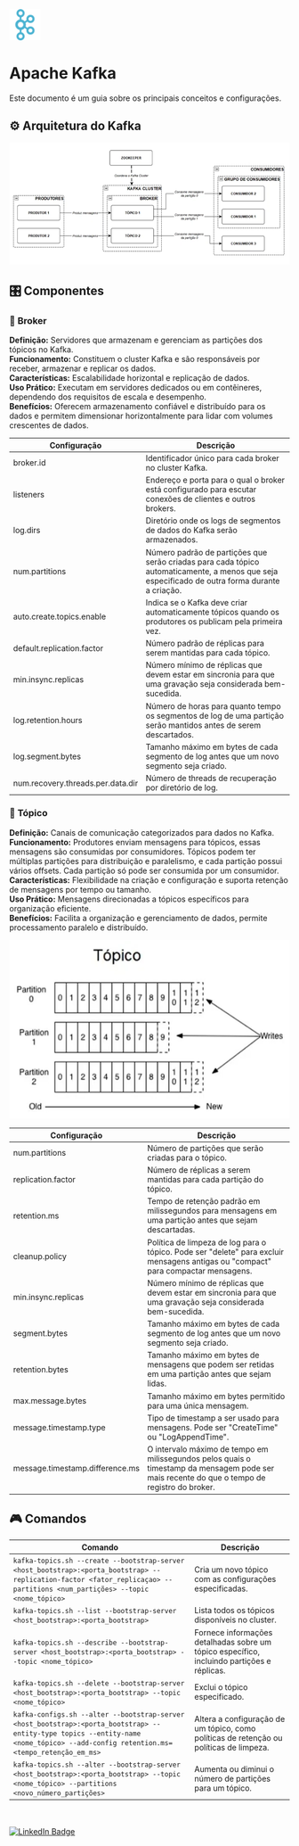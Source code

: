 <img src="img/kafka-logo.svg" alt="Logo do Apache Kafka" style="width:4em;">

# **Apache Kafka**


Este documento é um guia sobre os principais conceitos e configurações.


## ⚙️ Arquitetura do Kafka
![Arquitetura do Kafka.png](img/arquitetura-kafka.png)

## 🎛️ Componentes
### 🔹 **Broker**
**Definição:** Servidores que armazenam e gerenciam as partições dos tópicos no Kafka.<br/>
**Funcionamento:** Constituem o cluster Kafka e são responsáveis por receber, armazenar e replicar os dados.<br/>
**Características:** Escalabilidade horizontal e replicação de dados.<br/>
**Uso Prático:** Executam em servidores dedicados ou em contêineres, dependendo dos requisitos de escala e desempenho.<br/>
**Benefícios:** Oferecem armazenamento confiável e distribuído para os dados e permitem dimensionar horizontalmente para lidar com volumes crescentes de dados.<br/>

| Configuração | Descrição |
| ------- | --------- |
| broker.id | Identificador único para cada broker no cluster Kafka. |
| listeners | Endereço e porta para o qual o broker está configurado para escutar conexões de clientes e outros brokers. |
| log.dirs | Diretório onde os logs de segmentos de dados do Kafka serão armazenados. |
| num.partitions | Número padrão de partições que serão criadas para cada tópico automaticamente, a menos que seja especificado de outra forma durante a criação. |
| auto.create.topics.enable | Indica se o Kafka deve criar automaticamente tópicos quando os produtores os publicam pela primeira vez. |
| default.replication.factor | Número padrão de réplicas para serem mantidas para cada tópico. |
| min.insync.replicas | Número mínimo de réplicas que devem estar em sincronia para que uma gravação seja considerada bem-sucedida. |
| log.retention.hours | Número de horas para quanto tempo os segmentos de log de uma partição serão mantidos antes de serem descartados. |
| log.segment.bytes | Tamanho máximo em bytes de cada segmento de log antes que um novo segmento seja criado. |
| num.recovery.threads.per.data.dir | Número de threads de recuperação por diretório de log. |

### 🔹 **Tópico**
**Definição:** Canais de comunicação categorizados para dados no Kafka.<br/>
**Funcionamento:** Produtores enviam mensagens para tópicos, essas mensagens são consumidas por consumidores. Tópicos podem ter múltiplas partições para distribuição e paralelismo, e cada partição possui vários offsets. Cada partição só pode ser consumida por um consumidor.<br/>
**Características:** Flexibilidade na criação e configuração e suporta retenção de mensagens por tempo ou tamanho.<br/>
**Uso Prático:** Mensagens direcionadas a tópicos específicos para organização eficiente.<br/>
**Benefícios:** Facilita a organização e gerenciamento de dados, permite processamento paralelo e distribuído.

![Tópico do Kafka.png](img/topico.png)

| Configuração | Descrição |
| ------- | --------- |
| num.partitions | Número de partições que serão criadas para o tópico. |
| replication.factor | Número de réplicas a serem mantidas para cada partição do tópico. |
| retention.ms | Tempo de retenção padrão em milissegundos para mensagens em uma partição antes que sejam descartadas. |
| cleanup.policy | Política de limpeza de log para o tópico. Pode ser "delete" para excluir mensagens antigas ou "compact" para compactar mensagens. |
| min.insync.replicas | Número mínimo de réplicas que devem estar em sincronia para que uma gravação seja considerada bem-sucedida. |
| segment.bytes | Tamanho máximo em bytes de cada segmento de log antes que um novo segmento seja criado. |
| retention.bytes | Tamanho máximo em bytes de mensagens que podem ser retidas em uma partição antes que sejam lidas. |
| max.message.bytes | Tamanho máximo em bytes permitido para uma única mensagem. |
| message.timestamp.type | Tipo de timestamp a ser usado para mensagens. Pode ser "CreateTime" ou "LogAppendTime". |
| message.timestamp.difference.ms | O intervalo máximo de tempo em milissegundos pelos quais o timestamp da mensagem pode ser mais recente do que o tempo de registro do broker. |

## 🎮 **Comandos**
| Comando | Descrição |
| ------- | --------- |
| `kafka-topics.sh --create --bootstrap-server <host_bootstrap>:<porta_bootstrap> --replication-factor <fator_replicaçao> --partitions <num_partições> --topic <nome_tópico>` | Cria um novo tópico com as configurações especificadas. |
| `kafka-topics.sh --list --bootstrap-server <host_bootstrap>:<porta_bootstrap>` | Lista todos os tópicos disponíveis no cluster. |
| `kafka-topics.sh --describe --bootstrap-server <host_bootstrap>:<porta_bootstrap> --topic <nome_tópico>` | Fornece informações detalhadas sobre um tópico específico, incluindo partições e réplicas. |
| `kafka-topics.sh --delete --bootstrap-server <host_bootstrap>:<porta_bootstrap> --topic <nome_tópico>` | Exclui o tópico especificado. |
| `kafka-configs.sh --alter --bootstrap-server <host_bootstrap>:<porta_bootstrap> --entity-type topics --entity-name <nome_tópico> --add-config retention.ms=<tempo_retenção_em_ms>` | Altera a configuração de um tópico, como políticas de retenção ou políticas de limpeza. |
| `kafka-topics.sh --alter --bootstrap-server <host_bootstrap>:<porta_bootstrap> --topic <nome_tópico> --partitions <novo_número_partições>` | Aumenta ou diminui o número de partições para um tópico. |

<br/><br/>
[![LinkedIn Badge](https://img.shields.io/badge/LinkedIn-Profile-informational?style=flat&logo=linkedin&logoColor=white&color=0D76A8)](https://www.linkedin.com/in/leitefabricio)